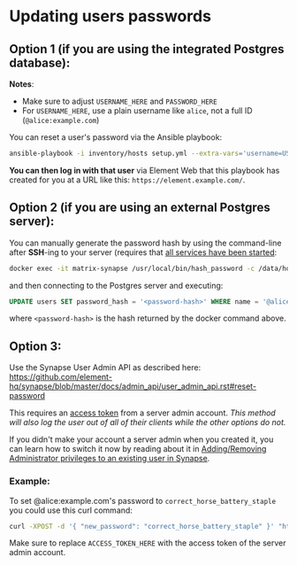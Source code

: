# Updating users passwords

## Option 1 (if you are using the integrated Postgres database):

**Notes**:
- Make sure to adjust `USERNAME_HERE` and `PASSWORD_HERE`
- For `USERNAME_HERE`, use a plain username like `alice`, not a full ID (`@alice:example.com`)

You can reset a user's password via the Ansible playbook:

```sh
ansible-playbook -i inventory/hosts setup.yml --extra-vars='username=USERNAME_HERE password=PASSWORD_HERE' --tags=update-user-password
```

**You can then log in with that user** via Element Web that this playbook has created for you at a URL like this: `https://element.example.com/`.

## Option 2 (if you are using an external Postgres server):

You can manually generate the password hash by using the command-line after **SSH**-ing to your server (requires that [all services have been started](installing.md#finalize-the-installation):

```sh
docker exec -it matrix-synapse /usr/local/bin/hash_password -c /data/homeserver.yaml
```

and then connecting to the Postgres server and executing:

```sql
UPDATE users SET password_hash = '<password-hash>' WHERE name = '@alice:example.com';
```

where `<password-hash>` is the hash returned by the docker command above.

## Option 3:

Use the Synapse User Admin API as described here: https://github.com/element-hq/synapse/blob/master/docs/admin_api/user_admin_api.rst#reset-password

This requires an [access token](obtaining-access-tokens.md) from a server admin account. *This method will also log the user out of all of their clients while the other options do not.*

If you didn't make your account a server admin when you created it, you can learn how to switch it now by reading about it in [Adding/Removing Administrator privileges to an existing user in Synapse](registering-users.md#addingremoving-administrator-privileges-to-an-existing-user-in-synapse).

### Example:

To set @alice:example.com's password to `correct_horse_battery_staple` you could use this curl command:

```sh
curl -XPOST -d '{ "new_password": "correct_horse_battery_staple" }' "https://matrix.example.com/_matrix/client/r0/admin/reset_password/@alice:example.com?access_token=ACCESS_TOKEN_HERE
```

Make sure to replace `ACCESS_TOKEN_HERE` with the access token of the server admin account.
